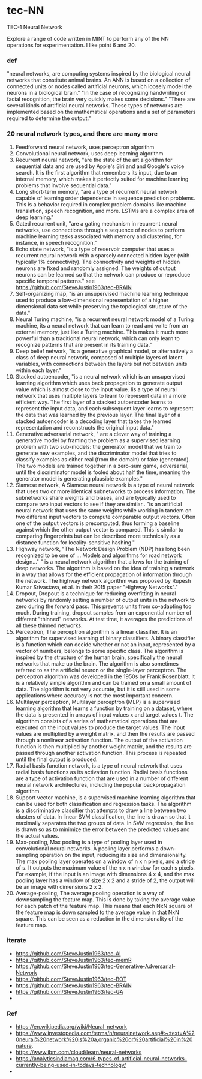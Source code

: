 # tec-NN
TEC-1 Neural Network

Explore a range of code written in MINT to perform any of the NN operations for experimentation. I like point 6 and 20.

### def
"neural networks, are computing systems inspired by the biological neural networks that constitute animal brains. An ANN is based on a collection of connected units or nodes called artificial neurons, which loosely model the neurons in a biological brain."
"In the case of recognizing handwriting or facial recognition, the brain very quickly makes some decisions."
"There are several kinds of artificial neural networks. These types of networks are implemented based on the mathematical operations and a set of parameters required to determine the output."

### 20 neural network types, and there are many more

1. Feedforward neural network, uses perceptron algorithm 
2. Convolutional neural network, uses deep learning algorithm
3. Recurrent neural network, "are the state of the art algorithm for sequential data and are used by Apple's Siri and and Google's voice search. It is the first algorithm that remembers its input, due to an internal memory, which makes it perfectly suited for machine learning problems that involve sequential data."
4. Long short-term memory, "are a type of recurrent neural network capable of learning order dependence in sequence prediction problems. This is a behavior required in complex problem domains like machine translation, speech recognition, and more. LSTMs are a complex area of deep learning."
5. Gated recurrent unit, "are a gating mechanism in recurrent neural networks, use connections through a sequence of nodes to perform machine learning tasks associated with memory and clustering, for instance, in speech recognition."
6. Echo state network, "is a type of reservoir computer that uses a recurrent neural network with a sparsely connected hidden layer (with typically 1% connectivity). The connectivity and weights of hidden neurons are fixed and randomly assigned. The weights of output neurons can be learned so that the network can produce or reproduce specific temporal patterns." see https://github.com/SteveJustin1963/tec-BRAIN
7. Self-organizing map, "is an unsupervised machine learning technique used to produce a low-dimensional representation of a higher dimensional data set while preserving the topological structure of the data."
8. Neural Turing machine, "is a recurrent neural network model of a Turing machine, its a neural network that can learn to read and write from an external memory, just like a Turing machine. This makes it much more powerful than a traditional neural network, which can only learn to recognize patterns that are present in its training data."
9. Deep belief network, "is a generative graphical model, or alternatively a class of deep neural network, composed of multiple layers of latent variables, with connections between the layers but not between units within each layer."
10. Stacked autoencoder, "is a neural network which is an unsupervised learning algorithm which uses back propagation to generate output value which is almost close to the input value. Iis a type of neural network that uses multiple layers to learn to represent data in a more efficient way. The first layer of a stacked autoencoder learns to represent the input data, and each subsequent layer learns to represent the data that was learned by the previous layer. The final layer of a stacked autoencoder is a decoding layer that takes the learned representation and reconstructs the original input data."
11. Generative adversarial network, " are a clever way of training a generative model by framing the problem as a supervised learning problem with two sub-models: the generator model that we train to generate new examples, and the discriminator model that tries to classify examples as either real (from the domain) or fake (generated). The two models are trained together in a zero-sum game, adversarial, until the discriminator model is fooled about half the time, meaning the generator model is generating plausible examples."
12. Siamese network,  A Siamese neural network is a type of neural network that uses two or more identical subnetworks to process information. The subnetworks share weights and biases, and are typically used to compare two input vectors to see if they are similar.. "is an artificial neural network that uses the same weights while working in tandem on two different input vectors to compute comparable output vectors. Often one of the output vectors is precomputed, thus forming a baseline against which the other output vector is compared. This is similar to comparing fingerprints but can be described more technically as a distance function for locality-sensitive hashing."
13. Highway network, "The Network Design Problem (NDP) has long been recognized to be one of ... Models and algorithms for road network design..." " is a neural network algorithm that allows for the training of deep networks. The algorithm is based on the idea of training a network in a way that allows for the efficient propagation of information through the network. The highway network algorithm was proposed by Rupesh Kumar Srivastava, et al. in their 2015 paper "Highway Networks"."
14. Dropout,  Dropout is a technique for reducing overfitting in neural networks by randomly setting a number of output units in the network to zero during the forward pass. This prevents units from co-adapting too much. During training, dropout samples from an exponential number of different "thinned" networks. At test time, it averages the predictions of all these thinned networks.
15. Perceptron, The perceptron algorithm is a linear classifier. It is an algorithm for supervised learning of binary classifiers. A binary classifier is a function which can decide whether or not an input, represented by a vector of numbers, belongs to some specific class. The algorithm is inspired by the structure of the human brain, specifically the neural networks that make up the brain. The algorithm is also sometimes referred to as the artificial neuron or the single-layer perceptron. The perceptron algorithm was developed in the 1950s by Frank Rosenblatt. It is a relatively simple algorithm and can be trained on a small amount of data. The algorithm is not very accurate, but it is still used in some applications where accuracy is not the most important concern.
16. Multilayer perceptron, 
Multilayer perceptron (MLP) is a supervised learning algorithm that learns a function by training on a dataset, where the data is presented in arrays of input values x and target values t. The algorithm consists of a series of mathematical operations that are executed on the input values to produce the target values. The input values are multiplied by a weight matrix, and then the results are passed through a nonlinear activation function. The output of the activation function is then multiplied by another weight matrix, and the results are passed through another activation function. This process is repeated until the final output is produced.
17. Radial basis function network, is a type of neural network that uses radial basis functions as its activation function. Radial basis functions are a type of activation function that are used in a number of different neural network architectures, including the popular backpropagation algorithm.
18. Support vector machine, is a supervised machine learning algorithm that can be used for both classification and regression tasks. The algorithm is a discriminative classifier that attempts to draw a line between two clusters of data. In linear SVM classification, the line is drawn so that it maximally separates the two groups of data. In SVM regression, the line is drawn so as to minimize the error between the predicted values and the actual values.
19. Max-pooling, Max pooling is a type of pooling layer used in convolutional neural networks. A pooling layer performs a down-sampling operation on the input, reducing its size and dimensionality. The max pooling layer operates on a window of n x n pixels, and a stride of s. It outputs the maximum value of the n x n window for each s pixels. For example, if the input is an image with dimensions 4 x 4, and the max pooling layer has a window of size 2 x 2 and a stride of 2, the output will be an image with dimensions 2 x 2.
20. Average-pooling, The average pooling operation is a way of downsampling the feature map. This is done by taking the average value for each patch of the feature map. This means that each NxN square of the feature map is down sampled to the average value in that NxN square. This can be seen as a reduction in the dimensionality of the feature map.


### iterate
- https://github.com/SteveJustin1963/tec-AI
- https://github.com/SteveJustin1963/tec-memR
- https://github.com/SteveJustin1963/tec-Generative-Adversarial-Network
- https://github.com/SteveJustin1963/tec-BOT
- https://github.com/SteveJustin1963/tec-BRAIN
- https://github.com/SteveJustin1963/tec-GA
- 



### Ref
- https://en.wikipedia.org/wiki/Neural_network
- https://www.investopedia.com/terms/n/neuralnetwork.asp#:~:text=A%20neural%20network%20is%20a,organic%20or%20artificial%20in%20nature.
- https://www.ibm.com/cloud/learn/neural-networks
- https://analyticsindiamag.com/6-types-of-artificial-neural-networks-currently-being-used-in-todays-technology/
- 

